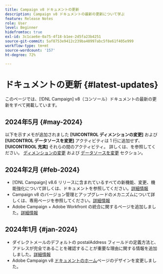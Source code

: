 ```yaml
---
title: Campaign v8 ドキュメントの更新
description: Campaign v8 ドキュメントの最新の更新について学ぶ
feature: Release Notes
role: User
level: Beginner
hidefromtoc: true
exl-id: 3c1cae6e-0a75-4f18-b1ee-2d5fa23b4251
source-git-commit: 5af8753e9412c239ba40997abc5f8e61f405e999
workflow-type: tm+mt
source-wordcount: '157'
ht-degree: 72%

---
```


# ドキュメントの更新 {#latest-updates}

このページでは、[!DNL Campaign] v8（コンソール）ドキュメントの最新の更新をすべて掲載しています。

## 2024年5月 {#may-2024}

以下を示すメモが追加されました **[!UICONTROL ディメンションの変更]** および **[!UICONTROL データソースを変更]** アクティビティは 1 行に追加せず、 **[!UICONTROOL 充実]** それらの間のアクティビティ。 詳しくは、を参照してください。 [ディメンションの変更](../../automation/workflow/change-dimension.md) および [データソースを変更](../../automation/workflow/change-data-source.md) セクション。

## 2024年2月 {#feb-2024}

* [!DNL Campaign] v8.6 リリースに含まれているすべての新機能、変更、機能強化について詳しくは、ドキュメントを参照してください。[詳細情報](release-notes.md)
* Campaign v8 のバージョン管理とアップグレードのメカニズムについて詳しくは、専用ページを参照してください。[詳細情報](upgrades.md)
* Adobe Campaign + Adobe Workfront の統合に関するページを追加しました。[詳細情報](../connect/ac-workfront.md)

## 2024年1月 {#jan-2024}

* ダイレクトメールのデフォルトの postalAddress フィールドの定義方法と、アドレスが完全であることを確認することが重要な理由に関する情報を追加しました。[詳細情報](../send/direct-mail.md)
* Adobe Campaign v8 [ドキュメントのホーム](../campaign-home.md)ページのデザインを変更しました。
